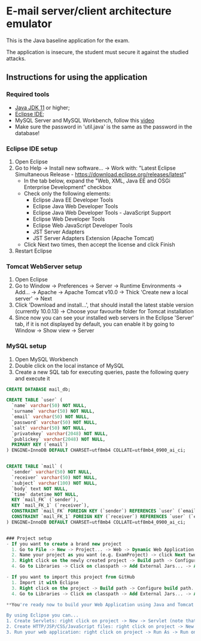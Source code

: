 # E-mail server/client architecture emulator
This is the Java baseline application for the exam. 

The application is insecure, the student must secure it against the studied attacks.

## Instructions for using the application
### Required tools
- [Java JDK 11](https://www.oracle.com/java/technologies/downloads/#java11) or higher;
- [Eclipse IDE](https://www.eclipse.org/downloads/);
- MySQL Server and MySQL Workbench, follow this [video](https://www.youtube.com/watch?v=YSOY_NyOg40)
- Make sure the password in 'util.java' is the same as the password in the database!

### Eclipse IDE setup
1. Open Eclipse
2. Go to Help -> Install new software... -> Work with: "Latest Eclipse Simultaneous Release - https://download.eclipse.org/releases/latest"
   * In the tab below, expand the "Web, XML, Java EE and OSGi Enterprise Development" checkbox
   * Check only the following elements:
     - Eclipse Java EE Developer Tools
     - Eclipse Java Web Developer Tools
     - Eclipse Java Web Developer Tools - JavaScript Support
     - Eclipse Web Developer Tools
     - Eclipse Web JavaScript Developer Tools
     - JST Server Adapters
     - JST Server Adapters Extension (Apache Tomcat)
   * Click Next two times, then accept the license and click Finish
3. Restart Eclipse

### Tomcat WebServer setup
1. Open Eclipse
2. Go to Window -> Preferences -> Server -> Runtime Environments -> Add... -> Apache -> Apache Tomcat v10.0 -> Thick 'Create new a local server' -> Next
3. Click 'Download and install...', that should install the latest stable version (currently 10.0.13) -> Choose your favourite folder for Tomcat installation
4. Since now you can see your installed web servers in the Eclipse 'Server' tab, if it is not displayed by default, you can enable it by going to Window -> Show view -> Server

### MySQL setup
1. Open MySQL Workbench
2. Double click on the local instance of MySQL
3. Create a new SQL tab for executing queries, paste the following query and execute it

```sql
CREATE DATABASE mail_db;

CREATE TABLE `user` (
  `name` varchar(50) NOT NULL,
  `surname` varchar(50) NOT NULL,
  `email` varchar(50) NOT NULL,
  `password` varchar(50) NOT NULL,
  `salt` varchar(50) NOT NULL,
  `privatekey` varchar(2048) NOT NULL,
  `publickey` varchar(2048) NOT NULL,
  PRIMARY KEY (`email`)
) ENGINE=InnoDB DEFAULT CHARSET=utf8mb4 COLLATE=utf8mb4_0900_ai_ci;


CREATE TABLE `mail` (
  `sender` varchar(50) NOT NULL,
  `receiver` varchar(50) NOT NULL,
  `subject` varchar(100) NOT NULL,
  `body` text NOT NULL,
  `time` datetime NOT NULL,
  KEY `mail_FK` (`sender`),
  KEY `mail_FK_1` (`receiver`),
  CONSTRAINT `mail_FK` FOREIGN KEY (`sender`) REFERENCES `user` (`email`) ON DELETE CASCADE,
  CONSTRAINT `mail_FK_1` FOREIGN KEY (`receiver`) REFERENCES `user` (`email`) ON DELETE CASCADE
) ENGINE=InnoDB DEFAULT CHARSET=utf8mb4 COLLATE=utf8mb4_0900_ai_ci;


### Project setup
- If you want to create a brand new project
  1. Go to File -> New -> Project... -> Web -> Dynamic Web Application
  2. Name your project as you want (e.g. ExamProject) -> click Next two times -> Thick 'Generate web.xml deployment descriptor' -> click Finish
  3. Right click on the newly created project -> Build path -> Configure build path...
  4. Go to Libraries -> Click on classpath -> Add External Jars... -> Add the file "servlet-api.jar" from lib directory inside the Apache Tomcat folder

- If you want to import this project from GitHub
  1. Import it with Eclipse
  3. Right click on the project -> Build path -> Configure build path...
  4. Go to Libraries -> Click on classpath -> Add External Jars... -> Add the file "servlet-api.jar" from lib directory inside the Apache Tomcat folder

**You're ready now to build your Web Application using Java and Tomcat!**

By using Eclipse you can...
1. Create Servlets: right click on project -> New -> Servlet (note that Eclipse auto-generated servlets import the old 'javax' package still, replace it with 'jakarta' to work properly)
2. Create HTTP/JSP/CSS/JavaScript files: right click on project -> New -> HTTP/JSP/CSS/JavaScript file
3. Run your web application: right click on project -> Run As -> Run on Server -> Select the Apache Tomcat server -> Run -> Go to your browser on URL "http://localhost:8080/ExamProject/"
